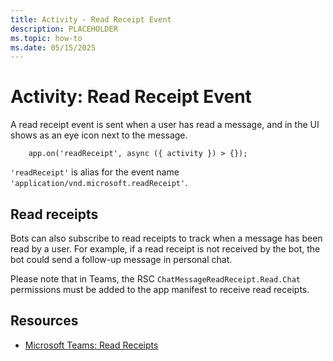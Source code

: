 ```yaml
---
title: Activity - Read Receipt Event
description: PLACEHOLDER
ms.topic: how-to
ms.date: 05/15/2025
---
```


# Activity: Read Receipt Event


A read receipt event is sent when a user has read a message, and in the UI shows as an eye icon next to the message.

```
    app.on('readReceipt', async ({ activity }) > {});
```

`'readReceipt'` is alias for the event name `'application/vnd.microsoft.readReceipt'`.

## Read receipts

Bots can also subscribe to read receipts to track when a message has been read by a user. For example, if a read receipt is not received by the bot, the bot could send a follow-up message in personal chat.

Please note that in Teams, the RSC `ChatMessageReadReceipt.Read.Chat` permissions must be added to the app manifest to receive read receipts.

## Resources

*   [Microsoft Teams: Read Receipts](/microsoftteams/platform/bots/build-conversational-capability#receive-a-read-receipt)